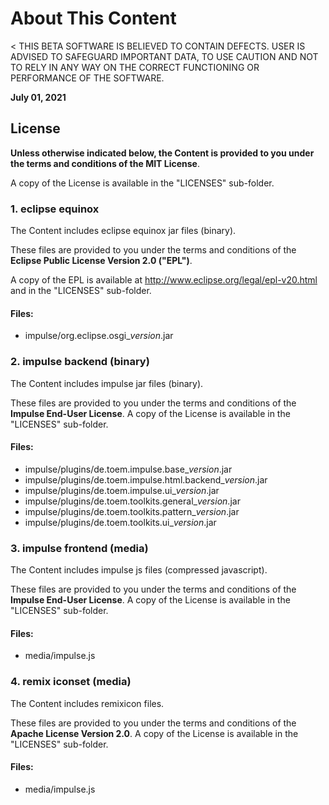 
# About This Content

< THIS BETA SOFTWARE IS BELIEVED TO CONTAIN DEFECTS. USER IS ADVISED TO SAFEGUARD IMPORTANT DATA, TO USE CAUTION AND NOT TO RELY IN ANY WAY ON THE CORRECT FUNCTIONING OR PERFORMANCE OF THE SOFTWARE.


**July 01, 2021**

## License

**Unless otherwise indicated below, the Content is provided to you under the terms and conditions of the MIT License**. 
    
A copy of the License is available in the "LICENSES" sub-folder.

### 1. eclipse equinox

The Content includes eclipse equinox jar files (binary).

These files are provided to you under the terms and conditions of the **Eclipse Public License Version 2.0 ("EPL")**. 

A copy of the EPL is available at http://www.eclipse.org/legal/epl-v20.html and in  the "LICENSES" sub-folder.

#### Files:

* impulse/org.eclipse.osgi_*version*.jar

### 2. impulse backend (binary)

The Content includes impulse jar files (binary).

These files are provided to you under the terms and conditions of the **Impulse End-User License**. A copy of the License is available in the "LICENSES" sub-folder.

#### Files:

* impulse/plugins/de.toem.impulse.base_*version*.jar
* impulse/plugins/de.toem.impulse.html.backend_*version*.jar
* impulse/plugins/de.toem.impulse.ui_*version*.jar
* impulse/plugins/de.toem.toolkits.general_*version*.jar
* impulse/plugins/de.toem.toolkits.pattern_*version*.jar
* impulse/plugins/de.toem.toolkits.ui_*version*.jar

### 3. impulse frontend (media)

The Content includes impulse js files (compressed javascript).

These files are provided to you under the terms and conditions of the **Impulse End-User License**. A copy of the License is available in the "LICENSES" sub-folder.

#### Files:

* media/impulse.js

### 4. remix iconset (media)

The Content includes remixicon  files.

These files are provided to you under the terms and conditions of the **Apache License Version 2.0**. A copy of the License is available in the "LICENSES" sub-folder.

#### Files:

* media/impulse.js